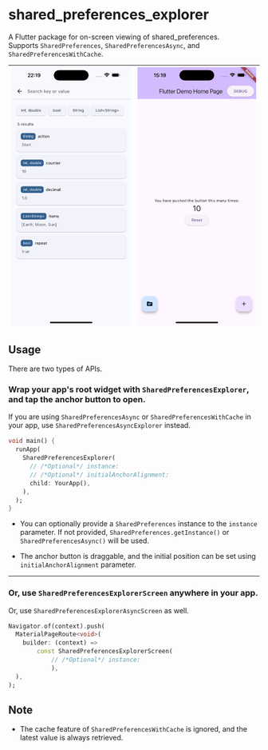 # shared_preferences_explorer

A Flutter package for on-screen viewing of shared_preferences.  
Supports `SharedPreferences`, `SharedPreferencesAsync`, and `SharedPreferencesWithCache`.

| <img width="240" src="https://github.com/skw398/shared_preferences_explorer/blob/main/assets/screenshot1.png?raw=true"> | <img width="240" src="https://github.com/skw398/shared_preferences_explorer/blob/main/assets/screenshot2.png?raw=true"> |
| - | - |

## Usage

There are two types of APIs.

### Wrap your app's root widget with `SharedPreferencesExplorer`, and tap the anchor button to open.

If you are using `SharedPreferencesAsync` or `SharedPreferencesWithCache` in your app, use `SharedPreferencesAsyncExplorer` instead.

```dart
void main() {
  runApp(
    SharedPreferencesExplorer(
      // /*Optional*/ instance:
      // /*Optional*/ initialAnchorAlignment: 
      child: YourApp(),
    ),
  );
}
```

- You can optionally provide a `SharedPreferences` instance to the `instance` parameter. If not provided, `SharedPreferences.getInstance()` or `SharedPreferencesAsync()` will be used.

- The anchor button is draggable, and the initial position can be set using `initialAnchorAlignment` parameter.

---

### Or, use `SharedPreferencesExplorerScreen` anywhere in your app.

 Or, use `SharedPreferencesExplorerAsyncScreen` as well.

```dart
Navigator.of(context).push(
  MaterialPageRoute<void>(
    builder: (context) =>
        const SharedPreferencesExplorerScreen(
            // /*Optional*/ instance:
            ),
  ),
);
```

## Note
- The cache feature of `SharedPreferencesWithCache` is ignored, and the latest value is always retrieved.
